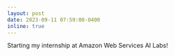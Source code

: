 ```yaml
---
layout: post
date: 2023-09-11 07:59:00-0400
inline: true
---
```

Starting my internship at Amazon Web Services AI Labs!